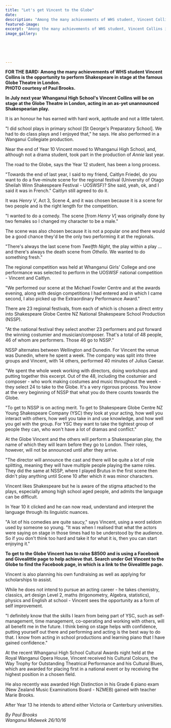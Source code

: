 ```yaml
---
title: "Let's get Vincent to the Globe"
date: 
description: "Among the many achievements of WHS student, Vincent Collins is the opportunity to perform Shakespeare in stage at the famous Globe Theatre in London..."
featured-image: 
excerpt: "Among the many achievements of WHS student, Vincent Collins is the opportunity to perform Shakespeare in stage at the famous Globe Theatre in London..."
image_gallery:
	
	
	
	
	
---
```


<p><strong>FOR THE BARD: Among the many achievements of WHS student Vincent Collins is the opportunity to perform Shakespeare in stage at the famous Globe Theatre in London.&nbsp;<br />PHOTO courtesy of Paul Brooks.&nbsp;</strong></p>
<p><strong>In July next year Whanganui High School's Vincent Collins will be on stage at the Globe Theatre in London, acting in an as-yet unannounced Shakespearian play.</strong></p>
<p>It is an honour he has earned with hard work, aptitude and not a little talent.</p>
<p>"I did school plays in primary school [St George's Preparatory School]. We had to do class plays and I enjoyed that," he says. He also performed in a Wanganui Collegiate production.</p>
<p>Near the end of Year 10 Vincent moved to Whanganui High School, and, although not a drama student, took part in the production of&nbsp;<em>Annie</em>&nbsp;last year.</p>
<p>The road to the Globe, says the Year 12 student, has been a long process.</p>
<p>"Towards the end of last year, I said to my friend, Caitlyn Friedel, do you want to do a five-minute scene for the regional festival (University of Otago Sheilah Winn Shakespeare Festival - UOSWSF)? She said, yeah, ok, and I said it was in French." Caitlyn still agreed to do it.</p>
<p>It was&nbsp;<em>Henry V</em>, Act 3, Scene 4, and it was chosen because it is a scene for two people and is the right length for the competition.</p>
<p>"I wanted to do a comedy. The scene [from&nbsp;<em>Henry V</em>] was originally done by two females so I changed my character to be a male."</p>
<p>The scene was also chosen because it is not a popular one and there would be a good chance they'd be the only two performing it at the regionals.</p>
<p>"There's always the last scene from&nbsp;<em>Twelfth Night</em>, the play within a play ... and there's always the death scene from&nbsp;<em>Othello</em>. We wanted to do something fresh."</p>
<p>The regional competition was held at Whanganui Girls' College and one performance was selected to perform in the UOSWSF national competition - Vincent and Caitlyn.</p>
<p>"We performed our scene at the Michael Fowler Centre and at the awards evening, along with design competitions I had entered and in which I came second, I also picked up the Extraordinary Performance Award."</p>
<p>There are 23 regional festivals, from each of which is chosen a direct entry into Shakespeare Globe Centre NZ National Shakespeare School Production (NSSP).</p>
<p>"At the national festival they select another 23 performers and put forward the winning costumier and musician/composer. That's a total of 48 people, 46 of whom are performers. Those 46 go to NSSP."</p>
<p>NSSP alternates between Wellington and Dunedin. For Vincent the venue was Dunedin, where he spent a week. The company was split into three groups and Vincent, with 14 others, performed 40 minutes of Julius Caesar.</p>
<p>"We spent the whole week working with directors, doing workshops and putting together this excerpt. Out of the 48, including the costumier and composer - who work making costumes and music throughout the week - they select 24 to take to the Globe. It's a very rigorous process. You know at the very beginning of NSSP that what you do there counts towards the Globe.</p>
<p>"To get to NSSP is on acting merit. To get to Shakespeare Globe Centre NZ Young Shakespeare Company (YSC) they look at your acting, how well you interact with others, how well you take in and use knowledge, and how well you gel with the group. For YSC they want to take the tightest group of people they can, who won't have a lot of dramas and conflict."</p>
<p>At the Globe Vincent and the others will perform a Shakespearian play, the name of which they will learn before they go to London. Their roles, however, will not be announced until after they arrive.</p>
<p>"The director will announce the cast and there will be quite a lot of role splitting, meaning they will have multiple people playing the same roles. They did the same at NSSP, where I played Brutus in the first scene then didn't play anything until Scene 10 after which it was minor characters.</p>
<p>Vincent likes Shakespeare but he is aware of the stigma attached to the plays, especially among high school aged people, and admits the language can be difficult.</p>
<p>In Year 10 it clicked and he can now read, understand and interpret the language through its linguistic nuances.</p>
<p>"A lot of his comedies are quite saucy," says Vincent, using a word seldom used by someone so young. "It was when I realised that what the actors were saying on stage in those times had to be understood by the audience. So if you don't think too hard and take it for what it is, then you can start enjoying it."</p>
<p><strong>To get to the Globe Vincent has to raise $8500</strong> <strong>and is using a Facebook and Givealittle page to help achieve that. Search under Get Vincent to the Globe to find the Facebook page, in which is a link to the Givealittle page.</strong></p>
<p>Vincent is also planning his own fundraising as well as applying for scholarships to assist.</p>
<p>While he does not intend to pursue an acting career - he takes chemistry, classics, art design Level 2, maths (trigonometry, Algebra, statistics), physics and English at school - Vincent sees the opportunity as a form of self improvement.</p>
<p>"I definitely know that the skills I learn from being part of YSC, such as self-management, time management, co-operating and working with others, will all benefit me in the future. I think being on stage helps with confidence, putting yourself out there and performing and acting is the best way to do that. I know from acting in school productions and learning piano that I have gained confidence."</p>
<p>At the recent Whanganui High School Cultural Awards night held at the Royal Wanganui Opera House, Vincent received his Cultural Colours, the Way Trophy for Outstanding Theatrical Performance and his Cultural Blues, which are awarded for placing first in a national event or by receiving the highest position in a chosen field.</p>
<p>He also recently was awarded High Distinction in his Grade 6 piano exam (New Zealand Music Examinations Board - NZMEB) gained with teacher Marie Brooks.</p>
<p>After Year 13 he intends to attend either Victoria or Canterbury universities.</p>
<p><em>By Paul Brooks</em><br /><em>Wanganui Midweek 26/10/16</em></p>

